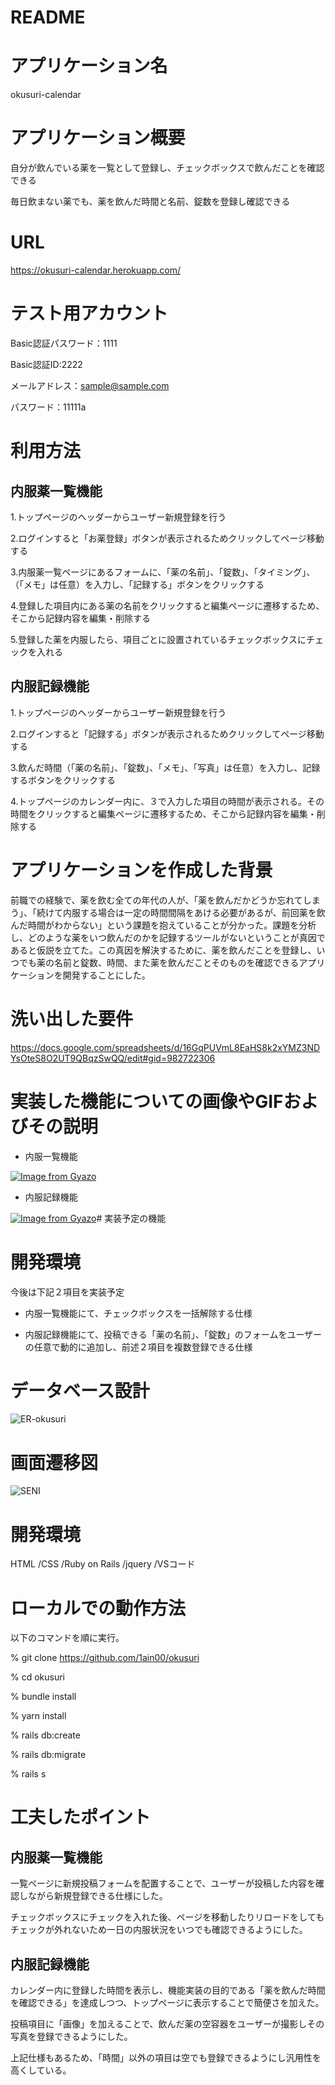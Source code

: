 # README

# アプリケーション名
okusuri-calendar
# アプリケーション概要
自分が飲んでいる薬を一覧として登録し、チェックボックスで飲んだことを確認できる

毎日飲まない薬でも、薬を飲んだ時間と名前、錠数を登録し確認できる
# URL
https://okusuri-calendar.herokuapp.com/
# テスト用アカウント
Basic認証パスワード：1111

Basic認証ID:2222

メールアドレス：sample@sample.com

パスワード：11111a

# 利用方法
## 内服薬一覧機能
1.トップページのヘッダーからユーザー新規登録を行う

2.ログインすると「お薬登録」ボタンが表示されるためクリックしてページ移動する

3.内服薬一覧ページにあるフォームに、「薬の名前」、「錠数」、「タイミング」、（「メモ」は任意）を入力し、「記録する」ボタンをクリックする

4.登録した項目内にある薬の名前をクリックすると編集ページに遷移するため、そこから記録内容を編集・削除する

5.登録した薬を内服したら、項目ごとに設置されているチェックボックスにチェックを入れる

## 内服記録機能
1.トップページのヘッダーからユーザー新規登録を行う

2.ログインすると「記録する」ボタンが表示されるためクリックしてページ移動する

3.飲んだ時間（「薬の名前」、「錠数」、「メモ」、「写真」は任意）を入力し、記録するボタンをクリックする

4.トップページのカレンダー内に、３で入力した項目の時間が表示される。その時間をクリックすると編集ページに遷移するため、そこから記録内容を編集・削除する
# アプリケーションを作成した背景
前職での経験で、薬を飲む全ての年代の人が、「薬を飲んだかどうか忘れてしまう」、「続けて内服する場合は一定の時間間隔をあける必要があるが、前回薬を飲んだ時間がわからない」という課題を抱えていることが分かった。課題を分析し、どのような薬をいつ飲んだのかを記録するツールがないということが真因であると仮説を立てた。この真因を解決するために、薬を飲んだことを登録し、いつでも薬の名前と錠数、時間、また薬を飲んだことそのものを確認できるアプリケーションを開発することにした。
# 洗い出した要件
https://docs.google.com/spreadsheets/d/16GqPUVmL8EaHS8k2xYMZ3NDYsOteS8O2UT9QBqzSwQQ/edit#gid=982722306
# 実装した機能についての画像やGIFおよびその説明
* 内服一覧機能

[![Image from Gyazo](https://i.gyazo.com/4308210c45e82ae70b0900ed03ad360f.gif)](https://gyazo.com/4308210c45e82ae70b0900ed03ad360f)

* 内服記録機能

[![Image from Gyazo](https://i.gyazo.com/e9a09ee86084fb2098db9bcb240f0056.gif)](https://gyazo.com/e9a09ee86084fb2098db9bcb240f0056)# 実装予定の機能

# 開発環境

今後は下記２項目を実装予定

* 内服一覧機能にて、チェックボックスを一括解除する仕様

* 内服記録機能にて、投稿できる「薬の名前」、「錠数」のフォームをユーザーの任意で動的に追加し、前述２項目を複数登録できる仕様

# データベース設計

![ER-okusuri](https://user-images.githubusercontent.com/111730430/195013546-fa7d337f-d051-4437-8399-28a04344007f.png)

# 画面遷移図

![SENI](https://user-images.githubusercontent.com/111730430/195013678-ba2c7a89-40b0-4178-8014-17348052dbab.png)

# 開発環境
HTML
/CSS
/Ruby on Rails
/jquery
/VSコード

# ローカルでの動作方法
以下のコマンドを順に実行。

% git clone https://github.com/1ain00/okusuri

% cd okusuri

% bundle install

% yarn install

% rails db:create

% rails db:migrate

% rails s

# 工夫したポイント
## 内服薬一覧機能

一覧ページに新規投稿フォームを配置することで、ユーザーが投稿した内容を確認しながら新規登録できる仕様にした。

チェックボックスにチェックを入れた後、ページを移動したりリロードをしてもチェックが外れないため一日の内服状況をいつでも確認できるようにした。

## 内服記録機能

カレンダー内に登録した時間を表示し、機能実装の目的である「薬を飲んだ時間を確認できる」を達成しつつ、トップページに表示することで簡便さを加えた。

投稿項目に「画像」を加えることで、飲んだ薬の空容器をユーザーが撮影しその写真を登録できるようにした。

上記仕様もあるため、「時間」以外の項目は空でも登録できるようにし汎用性を高くしている。

